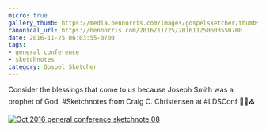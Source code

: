 ```yaml
---
micro: true
gallery_thumb: https://media.bennorris.com/images/gospelsketcher/thumbs/oct-16-1-christensen.jpg
canonical_url: https://bennorris.com/2016/11/25/201611250603550700
date: 2016-11-25 06:03:55-0700
tags:
- general conference
- sketchnotes
category: Gospel Sketcher
---
```


Consider the blessings that come to us because Joseph Smith was a prophet of God.
#Sketchnotes from Craig C. Christensen at #LDSConf ✍🏼⛪️

[![Oct 2016 general conference sketchnote 08](https://media.bennorris.com/images/gospelsketcher/general-conference/oct-2016/oct-16-1-christensen.jpg)](https://media.bennorris.com/images/gospelsketcher/general-conference/oct-2016/oct-16-1-christensen.jpg)